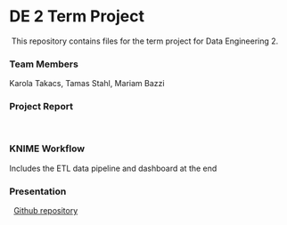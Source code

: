 # DE 2 Term Project
​
This repository contains files for the term project for Data Engineering 2. 
​
### Team Members
Karola Takacs, Tamas Stahl, Mariam Bazzi
​
### Project Report
​
​
### KNIME Workflow
Includes the ETL data pipeline and dashboard at the end
​
​
### Presentation
​
​
[Github repository](https://github.com/hushva/Term_DE2)
